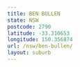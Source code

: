 ```yaml
---
title: BEN BULLEN
state: NSW
postcode: 2790
latitude: -33.310653
longitude: 150.356874
url: /nsw/ben-bullen/
layout: suburb
---
```

